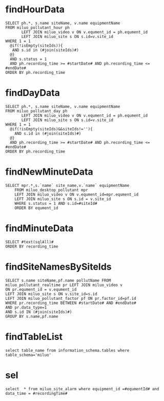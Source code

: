 findHourData
===
    SELECT ph.*, s.name siteName, v.name equipmentName
    FROM miluo_pollutant_hour ph
           LEFT JOIN miluo_video v ON v.equment_id = ph.equment_id
           LEFT JOIN miluo_site s ON s.id=v.site_id
    WHERE 1 = 1
      @if(!isEmpty(siteIds)){
       AND s.id in (#join(siteIds)#)
      @}
      AND s.status = 1
      AND ph.recording_time >= #startDate# AND ph.recording_time <= #endDate#
    ORDER BY ph.recording_time

findDayData
===
    SELECT ph.*, s.name siteName, v.name equipmentName
    FROM miluo_pollutant_day ph
           LEFT JOIN miluo_video v ON v.equment_id = ph.equment_id
           LEFT JOIN miluo_site s ON s.id=v.site_id
    WHERE 1 = 1
      @if(!isEmpty(siteIds)&&siteIds!=''){
        AND s.id in (#join(siteIds)#)
      @}
      AND ph.recording_time >= #startDate# AND ph.recording_time <= #endDate#
    ORDER BY ph.recording_time

findNewMinuteData
===

    SELECT mpr.*,s.`name` site_name,v.`name` equipmentName
        FROM miluo_desktop_pollutant mpr
        LEFT JOIN miluo_video v ON v.equment_id=mpr.equment_id
        LEFT JOIN miluo_site s ON s.id = v.site_id
        WHERE s.status = 1 AND s.id=#siteId#
        ORDER BY equment_id
            
findMinuteData
===
    SELECT #text(sqlAll)#
    ORDER BY recording_time
    
findSiteNamesBySiteIds
===
    SELECT s.name siteName,pf.name pollutName FROM miluo_pollutant_realtime pr LEFT JOIN miluo_video v
    ON pr.equment_id = v.equment_id
    LEFT JOIN miluo_site s ON v.site_id=s.id
    LEFT JOIN miluo_pollutant_factor pf ON pr.factor_id=pf.id
    WHERE pr.recording_time BETWEEN #startDate# AND #endDate#
    AND pr.data_type=1
    AND s.id IN (#join(siteIds)#)
    GROUP BY s.name,pf.name
    
findTableList
===
    select table_name from information_schema.tables where table_schema='miluo'
    
 
sel
===
    select  * from miluo_site_alarm where equipment_id =#equmentId# and data_time = #recordingTime#
